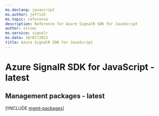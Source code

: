 ```yaml
---
ms.devlang: javascript
ms.author: jeffish
ms.topic: reference
description: Reference for Azure SignalR SDK for JavaScript
author: xirzec
ms.service: signalr
ms.data: 10/07/2022
title: Azure SignalR SDK for JavaScript
---
```

# Azure SignalR SDK for JavaScript - latest

## Management packages - latest
[!INCLUDE [mgmt-packages](signalr-mgmt-index.md)]